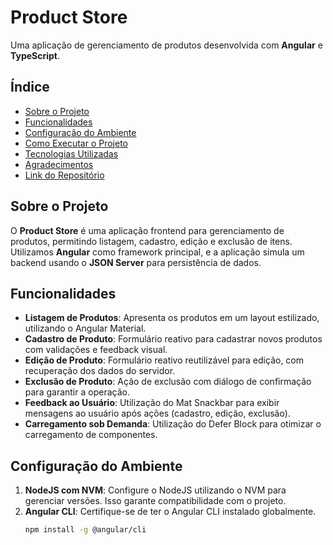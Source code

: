 # Product Store

Uma aplicação de gerenciamento de produtos desenvolvida com **Angular** e **TypeScript**.

## Índice
- [Sobre o Projeto](#sobre-o-projeto)
- [Funcionalidades](#funcionalidades)
- [Configuração do Ambiente](#configuração-do-ambiente)
- [Como Executar o Projeto](#como-executar-o-projeto)
- [Tecnologias Utilizadas](#tecnologias-utilizadas)
- [Agradecimentos](#agradecimentos)
- [Link do Repositório](#link-do-repositório)

## Sobre o Projeto
O **Product Store** é uma aplicação frontend para gerenciamento de produtos, permitindo listagem, cadastro, edição e exclusão de itens. Utilizamos **Angular** como framework principal, e a aplicação simula um backend usando o **JSON Server** para persistência de dados.

## Funcionalidades
- **Listagem de Produtos**: Apresenta os produtos em um layout estilizado, utilizando o Angular Material.
- **Cadastro de Produto**: Formulário reativo para cadastrar novos produtos com validações e feedback visual.
- **Edição de Produto**: Formulário reativo reutilizável para edição, com recuperação dos dados do servidor.
- **Exclusão de Produto**: Ação de exclusão com diálogo de confirmação para garantir a operação.
- **Feedback ao Usuário**: Utilização do Mat Snackbar para exibir mensagens ao usuário após ações (cadastro, edição, exclusão).
- **Carregamento sob Demanda**: Utilização do Defer Block para otimizar o carregamento de componentes.

## Configuração do Ambiente
1. **NodeJS com NVM**: Configure o NodeJS utilizando o NVM para gerenciar versões. Isso garante compatibilidade com o projeto.
2. **Angular CLI**: Certifique-se de ter o Angular CLI instalado globalmente.
   ```bash
   npm install -g @angular/cli
